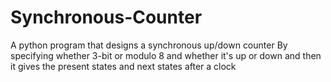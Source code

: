 # Synchronous-Counter
A python program that designs a synchronous up/down counter
By specifying whether 3-bit or modulo 8
and whether it's up or down and then it gives the present states and next states 
after a clock 
